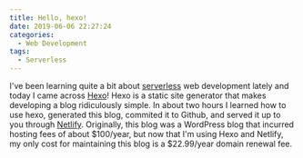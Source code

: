 ```yaml
---
title: Hello, hexo!
date: 2019-06-06 22:27:24
categories:
  - Web Development
tags:
  - Serverless
---
```


I've been learning quite a bit about [serverless](https://serverless-stack.com/chapters/what-is-serverless.html) web development lately and today I came across [Hexo](https://hexo.io)! Hexo is a static site generator that makes developing a blog ridiculously simple. In about two hours I learned how to use hexo, generated this blog, commited it to Github, and served it up to you through [Netlify](https://netlify.com). Originally, this blog was a WordPress blog that incurred hosting fees of about $100/year, but now that I'm using Hexo and Netlify, my only cost for maintaining this blog is a $22.99/year domain renewal fee.
